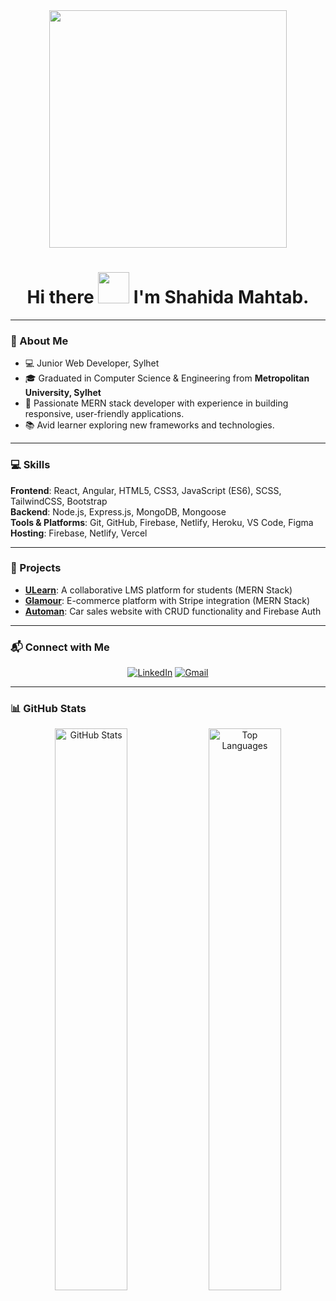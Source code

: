<div id="header" align="center">
  <img src="https://media.giphy.com/media/17b875GGvV9m9sLmNc/giphy.gif" width="380" height="380" />
</div>

# <div align="center">Hi there <img src="https://raw.githubusercontent.com/MartinHeinz/MartinHeinz/master/wave.gif" width="50"> I'm Shahida Mahtab.</div>  

---

### 🚀 About Me  
- 💻 Junior Web Developer, Sylhet  
- 🎓 Graduated in Computer Science & Engineering from **Metropolitan University, Sylhet** 
- 🌱 Passionate MERN stack developer with experience in building responsive, user-friendly applications.  
- 📚 Avid learner exploring new frameworks and technologies.  

---

### 💻 Skills  
**Frontend**: React, Angular, HTML5, CSS3, JavaScript (ES6), SCSS, TailwindCSS, Bootstrap  
**Backend**: Node.js, Express.js, MongoDB, Mongoose  
**Tools & Platforms**: Git, GitHub, Firebase, Netlify, Heroku, VS Code, Figma  
**Hosting**: Firebase, Netlify, Vercel  

---

### 🌟 Projects  
- **[ULearn](https://ulearn.onrender.com/)**: A collaborative LMS platform for students (MERN Stack)  
- **[Glamour](https://glamour-4999e.web.app/)**: E-commerce platform with Stripe integration (MERN Stack)  
- **[Automan](https://auto-man-aee9b.web.app/)**: Car sales website with CRUD functionality and Firebase Auth  

---

### 📬 Connect with Me  
<p align="center">
  <a href="https://www.linkedin.com/in/shahida-mahtab-a994521b2/"><img src="https://img.shields.io/badge/LinkedIn-0077B5?style=for-the-badge&logo=linkedin&logoColor=white" alt="LinkedIn"></a>
  <a href="mailto:shahidamahtab2@gmail.com"><img src="https://img.shields.io/badge/Gmail-D14836?style=for-the-badge&logo=gmail&logoColor=white" alt="Gmail"></a>
</p>

---

### 📊 GitHub Stats  
<p align="center">
  <img width="48%" src="https://github-readme-stats.vercel.app/api?username=ShahidaMahtab&show_icons=true&theme=tokyonight&hide_border=true&locale=en&text_color=ff8b1f&title_color=ffbc1f&bg_color=020000" alt="GitHub Stats" />
  <img width="48%" src="https://github-readme-stats.vercel.app/api/top-langs/?username=ShahidaMahtab&layout=compact&show_icons=true&theme=tokyonight&hide_border=true&text_color=ff8b1f&title_color=ffbc1f&bg_color=020000" alt="Top Languages" />
</p>
